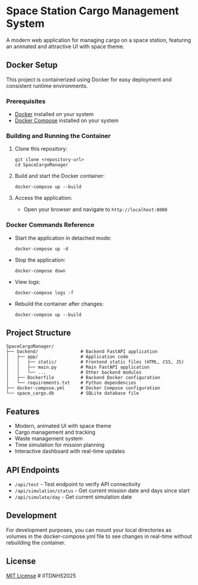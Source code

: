 # Space Station Cargo Management System

A modern web application for managing cargo on a space station, featuring an animated and attractive UI with space theme.

## Docker Setup

This project is containerized using Docker for easy deployment and consistent runtime environments.

### Prerequisites

- [Docker](https://www.docker.com/get-started) installed on your system
- [Docker Compose](https://docs.docker.com/compose/install/) installed on your system

### Building and Running the Container

1. Clone this repository:
   ```
   git clone <repository-url>
   cd SpaceCargoManager
   ```

2. Build and start the Docker container:
   ```
   docker-compose up --build
   ```

3. Access the application:
   - Open your browser and navigate to `http://localhost:8000`

### Docker Commands Reference

- Start the application in detached mode:
  ```
  docker-compose up -d
  ```

- Stop the application:
  ```
  docker-compose down
  ```

- View logs:
  ```
  docker-compose logs -f
  ```

- Rebuild the container after changes:
  ```
  docker-compose up --build
  ```

## Project Structure

```
SpaceCargoManager/
├── backend/                # Backend FastAPI application
│   ├── app/                # Application code
│   │   ├── static/         # Frontend static files (HTML, CSS, JS)
│   │   ├── main.py         # Main FastAPI application
│   │   └── ...             # Other backend modules
│   ├── Dockerfile          # Backend Docker configuration
│   └── requirements.txt    # Python dependencies
├── docker-compose.yml      # Docker Compose configuration
└── space_cargo.db          # SQLite database file
```

## Features

- Modern, animated UI with space theme
- Cargo management and tracking
- Waste management system
- Time simulation for mission planning
- Interactive dashboard with real-time updates

## API Endpoints

- `/api/test` - Test endpoint to verify API connectivity
- `/api/simulation/status` - Get current mission date and days since start
- `/api/simulate/day` - Get current simulation date

## Development

For development purposes, you can mount your local directories as volumes in the docker-compose.yml file to see changes in real-time without rebuilding the container.

## License

[MIT License](LICENSE)
#   I I T D _ N H S _ 2 0 2 5  
 